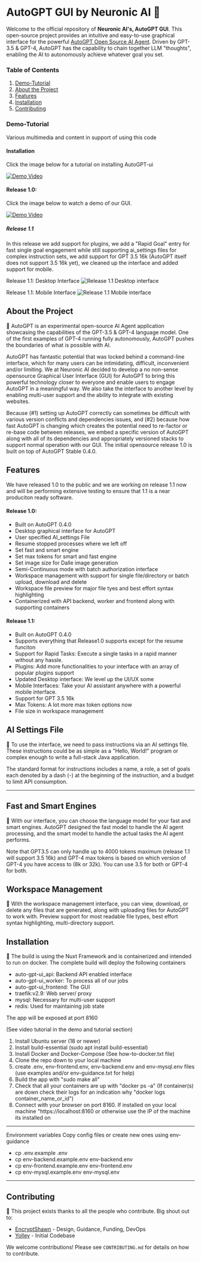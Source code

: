 # AutoGPT GUI by Neuronic AI 🚀

Welcome to the official repository of **Neuronic AI's, AutoGPT GUI**. This open-source project provides an intuitive and easy-to-use graphical interface for the powerful [AutoGPT Open Source AI Agent](https://github.com/Significant-Gravitas/Auto-GPT). Driven by GPT-3.5 & GPT-4, AutoGPT has the capability to chain together LLM "thoughts", enabling the AI to autonomously achieve whatever goal you set. 

### Table of Contents
1. [Demo-Tutorial](#demo-tutorial)
2. [About the Project](#about-the-project)
3. [Features](#features)
4. [Installation](#installation)
5. [Contributing](#contributing)


### Demo-Tutorial
Various multimedia and content in support of using this code

#### Installation
Click the image below for a tutorial on installing AutoGPT-ui

[![Demo Video](https://img.youtube.com/vi/7Z7V03psycI/0.jpg)](https://www.youtube.com/watch?v=7Z7V03psycI)


#### Release 1.0:

Click the image below to watch a demo of our GUI.

[![Demo Video](https://img.youtube.com/vi/HcbhtEIK2RE/0.jpg)](https://youtu.be/HcbhtEIK2RE)


##### Release 1.1
In this release we add support for plugins, we add a "Rapid Goal" entry for fast single goal engagement while still supporting ai_settings files for complex instruction sets, we add support for GPT 3.5 16k (AutoGPT itself does not support 3.5 16k yet), we cleaned up the interface and added support for mobile.

Release 1.1: Desktop Interface
![Release 1.1 Desktop interface](https://github.com/neuronic-ai/autogpt-ui/blob/main/nai-autogpt-v1-1.png)


Release 1.1: Mobile Interface
![Release 1.1 Mobile interface](https://github.com/neuronic-ai/autogpt-ui/blob/main/nai-autogpt-mobile-v1-1.png)



## About the Project

 🧠 AutoGPT is an experimental open-source AI Agent application showcasing the capabilities of the GPT-3.5 & GPT-4 language model. One of the first examples of GPT-4 running fully autonomously, AutoGPT pushes the boundaries of what is possible with AI.

AutoGPT has fantastic potential that was locked behind a command-line interface, which for many users can be intimidating, difficult, inconvenient and/or limiting. We at Neuronic AI decided to develop a no non-sense opensource Graphical User Interface (GUI) for AutoGPT to bring this powerful technology closer to everyone and enable users to engage AutoGPT in a meaningful way. We also take the interface to another level by enabling multi-user support and the ability to integrate with existing websites.

Because (#1) setting up AutoGPT correctly can sometimes be difficult with various version conflicts and dependencies issues, and (#2) because how fast AutoGPT is changing which creates the potential need to re-factor or re-base code between releases, we embed a specific version of AutoGPT along with all of its dependencies and appropriately versioned stacks to support normal operation with our GUI.  The initial opensource release 1.0 is built on top of AutoGPT Stable 0.4.0.

## Features
We have released 1.0 to the public and we are working on release 1.1 now and will be performing extensive testing to ensure that 1.1 is a near produciton ready software.

#### Release 1.0:
- Built on AutoGPT 0.4.0
- Desktop graphical interface for AutoGPT
- User specified AI_settings File
- Resume stopped processes where we left off
- Set fast and smart engine
- Set max tokens for smart and fast engine
- Set image size for Dalle image generation
- Semi-Continuous mode with batch authorization interface
- Workspace management with support for single file/directory or batch upload, download and delete
- Workspace file preview for major file tyes and best effort syntax highlighting
- Containerized with API backend, worker and frontend along with supporting containers

#### Release 1.1:
 - Built on AutoGPT 0.4.0
 - Supports everything that Release1.0 supports except for the resume funciton
 - Support for Rapid Tasks: Execute a single tasks in a rapid manner without any hassle.
 - Plugins: Add more functionalities to your interface with an array of popular plugins support
 - Updated Desktop interface: We level up the UI/UX some
 - Mobile Interfaces: Take your AI assistant anywhere with a powerful mobile interface.
 - Support for GPT 3.5 16k
 - Max Tokens: A lot more max token options now
 - File size in workspace management


## AI Settings File

:page_facing_up: To use the interface, we need to pass instructions via an AI settings file. These instructions could be as simple as a "Hello, World!" program or complex enough to write a full-stack Java application.

The standard format for instructions includes a name, a role, a set of goals each denoted by a dash (-) at the beginning of the instruction, and a budget to limit API consumption.

------------------------

## Fast and Smart Engines

:steam_locomotive: With our interface, you can choose the language model for your fast and smart engines. AutoGPT designed the fast model to handle the AI agent processing, and the smart model to handle the actual tasks the AI agent performs. 

Note that GPT3.5 can only handle up to 4000 tokens maximum (release 1.1 will support 3.5 16k) and GPT-4 max tokens is based on which version of GPT-4 you have access to (8k or 32k). You can use 3.5 for both or GPT-4 for both.

## Workspace Management

 💼 With the workspace management interface, you can view, download, or delete any files that are generated, along with uploading files for AutoGPT to work with. Preview support for most readable file types, best effort syntax highlighting, multi-directory support.


## Installation

🔧 The build is using the Nuxt Framework and is containerized and intended to run on docker. The complete build will deploy the following containers

- auto-gpt-ui_api: Backend API enabled interface
- auto-gpt-ui_worker: To process all of our jobs
- auto-gpt-ui_frontend: The GUI
- traefik:v2.9: Web server/ proxy
- mysql: Necessary for multi-user support
- redis: Used for maintaining job state

The app will be exposed at port 8160

(See video tutorial in the demo and tutorial section)

1. Install Ubuntu server (18 or newer)
2. Install build-essential (sudo apt install build-essential)
3. Install Docker and Docker-Compose (See how-to-docker.txt file)
4. Clone the repo down to your local machine
5. create .env,  env-frontend.env, env-backend.env and env-mysql.env files (use examples and/or env-guidance.txt for help)
6. Build the app with "sudo make all"
7. Check that all your containers are up with "docker ps -a" (If container(s) are down check their logs for an indication why "docker logs container_name_or_id")
8. Connect with your browser on port 8160. If installed on your local machine "https://localhost:8160 or otherwise use the IP of the machine its installed on

-------------------

Environment variables
Copy config files or create new ones using env-guidance

- cp .env.example .env 
- cp env-backend.example.env env-backend.env 
- cp env-frontend.example.env env-frontend.env 
- cp env-mysql.example.env env-mysql.env 

--------------------

## Contributing 
🤝 This project exists thanks to all the people who contribute. Big shout out to:

- [EncryptShawn](https://github.com/EncryptShawn) - Design, Guidance, Funding, DevOps
- [Yolley](https://github.com/Yolley) - Initial Codebase

We welcome contributions! Please see `CONTRIBUTING.md` for details on how to contribute.


